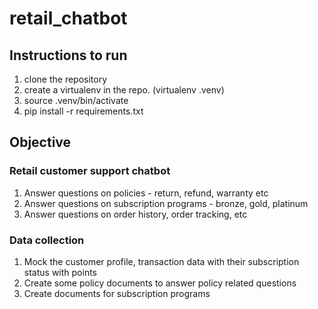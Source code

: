 # retail_chatbot

## Instructions to run

1. clone the repository
2. create a virtualenv in the repo. (virtualenv .venv)
3. source .venv/bin/activate
4. pip install -r requirements.txt


## Objective

### Retail customer support chatbot

1. Answer questions on policies - return, refund, warranty etc
2. Answer questions on subscription programs - bronze, gold, platinum
3. Answer questions on order history, order tracking, etc

### Data collection

1. Mock the customer profile, transaction data with their subscription status with points
2. Create some policy documents to answer policy related questions
3. Create documents for subscription programs
